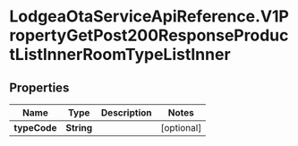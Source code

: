 # LodgeaOtaServiceApiReference.V1PropertyGetPost200ResponseProductListInnerRoomTypeListInner

## Properties

Name | Type | Description | Notes
------------ | ------------- | ------------- | -------------
**typeCode** | **String** |  | [optional] 


